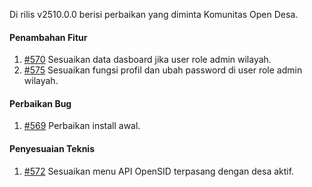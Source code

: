 Di rilis v2510.0.0 berisi perbaikan yang diminta Komunitas Open Desa.

#### Penambahan Fitur

1. [#570](https://github.com/OpenSID/pantau/issues/570) Sesuaikan data dasboard jika user role admin wilayah.
2. [#575](https://github.com/OpenSID/pantau/issues/575) Sesuaikan fungsi profil dan ubah password di user role admin wilayah.

#### Perbaikan Bug

1. [#569](https://github.com/OpenSID/pantau/issues/569) Perbaikan install awal.

#### Penyesuaian Teknis

1. [#572](https://github.com/OpenSID/pantau/issues/572) Sesuaikan menu API OpenSID terpasang dengan desa aktif.
